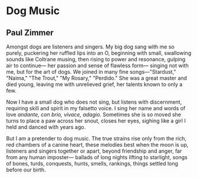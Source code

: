 # Dog Music
## Paul Zimmer
Amongst dogs are listeners and singers.
My big dog sang with me so purely,
puckering her ruffled lips into an O,
beginning with small, swallowing sounds
like Coltrane musing, then rising to power
and resonance, gulping air to continue—
her passion and sense of flawless form—
singing not with me, but for the art of dogs.
We joined in many fine songs—"Stardust,"
"Naima," "The Trout," "My Rosary," "Perdido."
She was a great master and died young,
leaving me with unrelieved grief,
her talents known to only a few.

Now I have a small dog who does not sing,
but listens with discernment, requiring
skill and spirit in my falsetto voice.
I sing her name and words of love
 _andante, con brio, vivace, adagio._
Sometimes she is so moved she turns
to place a paw across her snout,
closes her eyes, sighing like a girl
I held and danced with years ago.

But I am a pretender to dog music.
The true strains rise only from
the rich, red chambers of a canine heart,
these melodies best when the moon is up,
listeners and singers together or
apart, beyond friendship and anger,
far from any human imposter—
ballads of long nights lifting
to starlight, songs of bones, turds,
conquests, hunts, smells, rankings,
things settled long before our birth.